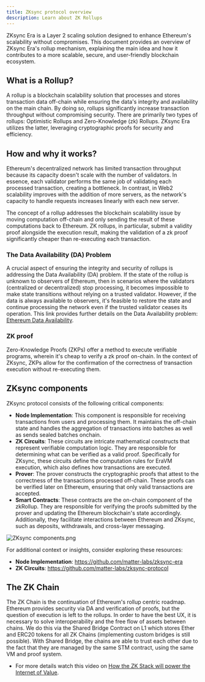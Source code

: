 ```yaml
---
title: ZKsync protocol overview
description: Learn about ZK Rollups
---
```


ZKsync Era is a Layer 2 scaling solution designed to enhance Ethereum's scalability without compromises.
This document provides an overview of ZKsync Era's rollup mechanism, explaining the main idea and how it contributes to a more scalable,
secure, and user-friendly blockchain ecosystem.

## What is a Rollup?

A rollup is a blockchain scalability solution that processes and stores transaction data off-chain
while ensuring the data's integrity and availability on the main chain.
By doing so, rollups significantly increase transaction throughput without compromising security.
There are primarily two types of rollups: Optimistic Rollups and Zero-Knowledge (zk) Rollups.
ZKsync Era utilizes the latter, leveraging cryptographic proofs for security and efficiency.

## How and why it works?

Ethereum's decentralized network has limited transaction throughput because its capacity doesn't scale with the number of validators.
In essence, each validator performs the same job of validating each processed transaction, creating a bottleneck.
In contrast, in Web2 scalability improves with the addition of more servers,
as the network's capacity to handle requests increases linearly with each new server.

The concept of a rollup addresses the blockchain scalability issue by moving computation off-chain
and only sending the result of these computations back to Ethereum.
ZK rollups, in particular, submit a validity proof alongside the execution result,
making the validation of a zk proof significantly cheaper than re-executing each transaction.

### The Data Availability (DA) Problem

A crucial aspect of ensuring the integrity and security of rollups is addressing the Data Availability (DA) problem.
If the state of the rollup is unknown to observers of Ethereum,
then in scenarios where the validators (centralized or decentralized) stop processing,
it becomes impossible to make state transitions without relying on a trusted validator.
However, if the data is always available to observers, it's feasible to restore the state and continue processing the network
even if the trusted validator ceases its operation.
This link provides further details on the Data Availability problem: [Ethereum Data Availability](https://ethereum.org/en/developers/docs/data-availability/).

### ZK proof

Zero-Knowledge Proofs (ZKPs) offer a method to execute verifiable programs, wherein it's cheap to verify a zk proof on-chain.
In the context of ZKsync, ZKPs allow for the confirmation of the correctness of transaction execution without re-executing them.

## ZKsync components

ZKsync protocol consists of the following critical components:

- **Node Implementation**: This component is responsible for receiving transactions from users and processing them.
  It maintains the off-chain state and handles the aggregation of transactions into batches as well as sends sealed batches onchain.
- **ZK Circuits**: These circuits are intricate mathematical constructs that represent verifiable computation logic.
  They are responsible for determining what can be verified as a valid proof.
  Specifically for ZKsync, these circuits define the computation rules for EraVM execution, which also defines how transactions are executed.
- **Prover**: The prover constructs the cryptographic proofs that attest to the correctness of the transactions processed off-chain.
  These proofs can be verified later on Ethereum, ensuring that only valid transactions are accepted.
- **Smart Contracts**: These contracts are the on-chain component of the zkRollup.
  They are responsible for verifying the proofs submitted by the prover and updating the Ethereum blockchain's state accordingly.
  Additionally, they facilitate interactions between Ethereum and ZKsync, such as deposits, withdrawals, and cross-layer messaging.

![ZKsync components.png](/images/developer-reference/zksync-components.png)

For additional context or insights, consider exploring these resources:

- **Node Implementation**: https://github.com/matter-labs/zksync-era
- **ZK Circuits**: https://github.com/matter-labs/zksync-protocol

## The ZK Chain

The ZK Chain is the continuation of Ethereum's rollup centric roadmap.
Ethereum provides security via DA and verification of proofs, but the question of execution is left to the rollups.
In order to have the best UX, it is necessary to solve interoperability and the free flow of assets between chains.
We do this via the Shared Bridge Contract on L1 which stores Ether and ERC20 tokens for all ZK Chains (implementing custom bridges is
still possible).
With Shared Bridge, the chains are able to trust each other due to the fact that they are managed by the same STM contract, using the
same VM and proof system.

- For more details watch this video on [How the ZK Stack will power the Internet of Value](https://www.youtube.com/watch?v=BxpKa-S2m34).

